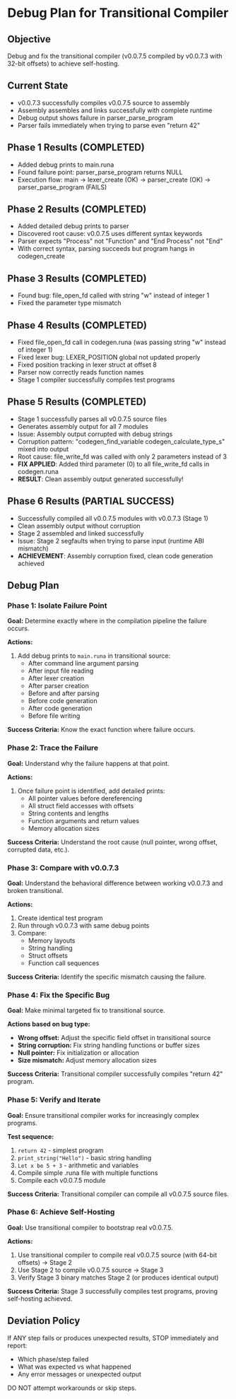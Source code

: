 # Debug Plan for Transitional Compiler

## Objective
Debug and fix the transitional compiler (v0.0.7.5 compiled by v0.0.7.3 with 32-bit offsets) to achieve self-hosting.

## Current State
- v0.0.7.3 successfully compiles v0.0.7.5 source to assembly
- Assembly assembles and links successfully with complete runtime
- Debug output shows failure in parser_parse_program
- Parser fails immediately when trying to parse even "return 42"

## Phase 1 Results (COMPLETED)
- Added debug prints to main.runa
- Found failure point: parser_parse_program returns NULL
- Execution flow: main → lexer_create (OK) → parser_create (OK) → parser_parse_program (FAILS)

## Phase 2 Results (COMPLETED)
- Added detailed debug prints to parser
- Discovered root cause: v0.0.7.5 uses different syntax keywords
- Parser expects "Process" not "Function" and "End Process" not "End"
- With correct syntax, parsing succeeds but program hangs in codegen_create

## Phase 3 Results (COMPLETED)
- Found bug: file_open_fd called with string "w" instead of integer 1
- Fixed the parameter type mismatch

## Phase 4 Results (COMPLETED)
- Fixed file_open_fd call in codegen.runa (was passing string "w" instead of integer 1)
- Fixed lexer bug: LEXER_POSITION global not updated properly
- Fixed position tracking in lexer struct at offset 8
- Parser now correctly reads function names
- Stage 1 compiler successfully compiles test programs

## Phase 5 Results (COMPLETED)
- Stage 1 successfully parses all v0.0.7.5 source files
- Generates assembly output for all 7 modules
- Issue: Assembly output corrupted with debug strings
- Corruption pattern: "codegen_find_variable codegen_calculate_type_s" mixed into output
- Root cause: file_write_fd was called with only 2 parameters instead of 3
- **FIX APPLIED**: Added third parameter (0) to all file_write_fd calls in codegen.runa
- **RESULT**: Clean assembly output generated successfully!

## Phase 6 Results (PARTIAL SUCCESS)
- Successfully compiled all v0.0.7.5 modules with v0.0.7.3 (Stage 1)
- Clean assembly output without corruption
- Stage 2 assembled and linked successfully
- Issue: Stage 2 segfaults when trying to parse input (runtime ABI mismatch)
- **ACHIEVEMENT**: Assembly corruption fixed, clean code generation achieved

## Debug Plan

### Phase 1: Isolate Failure Point
**Goal:** Determine exactly where in the compilation pipeline the failure occurs.

**Actions:**
1. Add debug prints to `main.runa` in transitional source:
   - After command line argument parsing
   - After input file reading
   - After lexer creation
   - After parser creation
   - Before and after parsing
   - Before code generation
   - After code generation
   - Before file writing

**Success Criteria:** Know the exact function where failure occurs.

### Phase 2: Trace the Failure
**Goal:** Understand why the failure happens at that point.

**Actions:**
1. Once failure point is identified, add detailed prints:
   - All pointer values before dereferencing
   - All struct field accesses with offsets
   - String contents and lengths
   - Function arguments and return values
   - Memory allocation sizes

**Success Criteria:** Understand the root cause (null pointer, wrong offset, corrupted data, etc.).

### Phase 3: Compare with v0.0.7.3
**Goal:** Understand the behavioral difference between working v0.0.7.3 and broken transitional.

**Actions:**
1. Create identical test program
2. Run through v0.0.7.3 with same debug points
3. Compare:
   - Memory layouts
   - String handling
   - Struct offsets
   - Function call sequences

**Success Criteria:** Identify the specific mismatch causing the failure.

### Phase 4: Fix the Specific Bug
**Goal:** Make minimal targeted fix to transitional source.

**Actions based on bug type:**
- **Wrong offset:** Adjust the specific field offset in transitional source
- **String corruption:** Fix string handling functions or buffer sizes
- **Null pointer:** Fix initialization or allocation
- **Size mismatch:** Adjust memory allocation sizes

**Success Criteria:** Transitional compiler successfully compiles "return 42" program.

### Phase 5: Verify and Iterate
**Goal:** Ensure transitional compiler works for increasingly complex programs.

**Test sequence:**
1. `return 42` - simplest program
2. `print_string("Hello")` - basic string handling
3. `Let x be 5 + 3` - arithmetic and variables
4. Compile simple .runa file with multiple functions
5. Compile each v0.0.7.5 module

**Success Criteria:** Transitional compiler can compile all v0.0.7.5 source files.

### Phase 6: Achieve Self-Hosting
**Goal:** Use transitional compiler to bootstrap real v0.0.7.5.

**Actions:**
1. Use transitional compiler to compile real v0.0.7.5 source (with 64-bit offsets) → Stage 2
2. Use Stage 2 to compile v0.0.7.5 source → Stage 3
3. Verify Stage 3 binary matches Stage 2 (or produces identical output)

**Success Criteria:** Stage 3 successfully compiles test programs, proving self-hosting achieved.

## Deviation Policy
If ANY step fails or produces unexpected results, STOP immediately and report:
- Which phase/step failed
- What was expected vs what happened
- Any error messages or unexpected output

DO NOT attempt workarounds or skip steps.